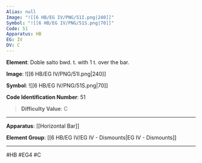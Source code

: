 ```yaml
---
Alias: null
Image: "![[6 HB/EG IV/PNG/51I.png|240]]"
Symbol: "![[6 HB/EG IV/PNG/51S.png|70]]"
Code: 51
Apparatus: HB
EG: IV
DV: C
---
```

**Element**: Doble salto bwd. t. with 1 t. over the bar.

**Image**:
![[6 HB/EG IV/PNG/51I.png|240]]

**Symbol**:
![[6 HB/EG IV/PNG/51S.png|70]]

**Code Identification Number**: 51

>**Difficulty Value**: C

___
**Apparatus**: [[Horizontal Bar]]

**Element Group**: [[6 HB/EG IV/EG IV - Dismounts|EG IV - Dismounts]]
___
#HB #EG4 #C
